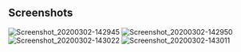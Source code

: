 ## Screenshots
![Screenshot_20200302-142945](https://user-images.githubusercontent.com/36233415/75651106-b4694580-5c92-11ea-914d-5915989b8a0b.jpg)
![Screenshot_20200302-142950](https://user-images.githubusercontent.com/36233415/75651108-b6330900-5c92-11ea-8212-fc3d6eec8077.jpg)
![Screenshot_20200302-143022](https://user-images.githubusercontent.com/36233415/75651109-b7fccc80-5c92-11ea-89e8-1578fde0f3ef.jpg)
![Screenshot_20200302-143011](https://user-images.githubusercontent.com/36233415/75651112-b9c69000-5c92-11ea-80c3-1ede85b99ad8.jpg)
